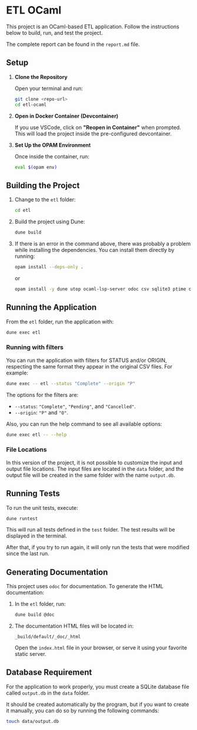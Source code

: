 # **ETL OCaml**

This project is an OCaml-based ETL application. Follow the instructions below to build, run, and test the project.

The complete report can be found in the `report.md` file.

## Setup

1. **Clone the Repository**

   Open your terminal and run:

   ```sh
   git clone <repo-url>
   cd etl-ocaml
   ```

2. **Open in Docker Container (Devcontainer)**

   If you use VSCode, click on **"Reopen in Container"** when prompted. This will load the project inside the pre-configured devcontainer.

3. **Set Up the OPAM Environment**

   Once inside the container, run:

   ```sh
   eval $(opam env)
   ```

## Building the Project

1. Change to the `etl` folder:

   ```sh
   cd etl
   ```

2. Build the project using Dune:

   ```sh
   dune build
   ```

3. If there is an error in the command above, there was probably a problem while installing the dependencies. You can install them directly by running:

   ```sh
   opam install --deps-only .
   ```

   or

   ```sh
   opam install -y dune utop ocaml-lsp-server odoc csv sqlite3 ptime cohttp-lwt-unix ounit2 lwt_ssl
   ```

## Running the Application

From the `etl` folder, run the application with:

```sh
dune exec etl
```

### Running with filters

You can run the application with filters for STATUS and/or ORIGIN, respecting the same format they appear in the original CSV files. For example:

```sh
dune exec -- etl --status "Complete" --origin "P"
```

The options for the filters are:
- `--status`: `"Complete"`, `"Pending"`, and `"Cancelled"`.  
- `--origin`: `"P"` and `"O"`.

Also, you can run the help command to see all available options:

```sh
dune exec etl -- --help
```

### File Locations

In this version of the project, it is not possible to customize the input and output file locations. The input files are located in the `data` folder, and the output file will be created in the same folder with the name `output.db`.

## Running Tests

To run the unit tests, execute:

```sh
dune runtest
```

This will run all tests defined in the `test` folder. The test results will be displayed in the terminal.

After that, if you try to run again, it will only run the tests that were modified since the last run.

## Generating Documentation

This project uses `odoc` for documentation. To generate the HTML documentation:

1. In the `etl` folder, run:

   ```sh
   dune build @doc
   ```

2. The documentation HTML files will be located in:

   ```
   _build/default/_doc/_html
   ```

   Open the `index.html` file in your browser, or serve it using your favorite static server.

## Database Requirement

For the application to work properly, you must create a SQLite database file called `output.db` in the `data` folder. 

It should be created automatically by the program, but if you want to create it manually, you can do so by running the following commands:

```sh
touch data/output.db
```
